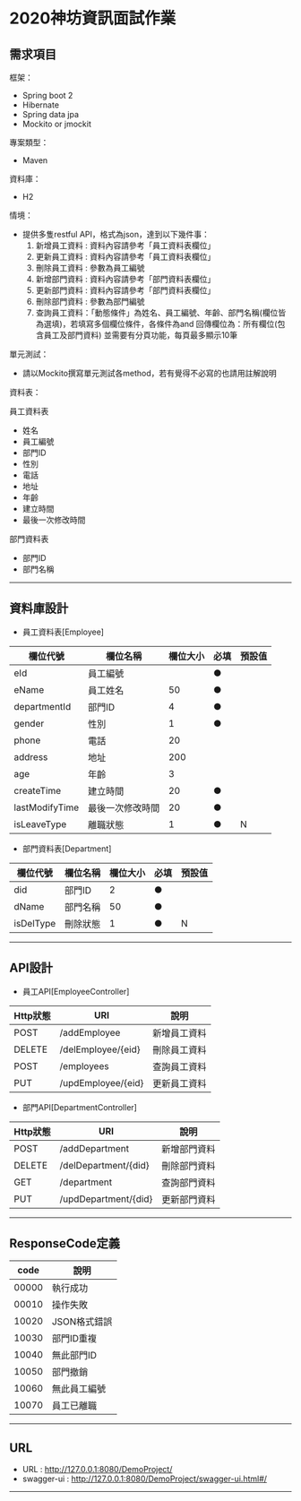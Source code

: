 2020神坊資訊面試作業 
===

需求項目
---
框架：
* Spring boot 2
* Hibernate
* Spring data jpa
* Mockito or jmockit

專案類型：
* Maven

資料庫：
* H2

情境：
* 提供多隻restful API，格式為json，達到以下幾件事：
    1. 新增員工資料 : 資料內容請參考「員工資料表欄位」
    2. 更新員工資料 : 資料內容請參考「員工資料表欄位」
    3. 刪除員工資料 : 參數為員工編號
    4. 新增部門資料 : 資料內容請參考「部門資料表欄位」
    5. 更新部門資料 : 資料內容請參考「部門資料表欄位」
    6. 刪除部門資料 : 參數為部門編號
    7. 查詢員工資料：「動態條件」為姓名、員工編號、年齡、部門名稱(欄位皆為選填)，若填寫多個欄位條件，各條件為and
  回傳欄位為：所有欄位(包含員工及部門資料)
  並需要有分頁功能，每頁最多顯示10筆
  
單元測試：
* 請以Mockito撰寫單元測試各method，若有覺得不必寫的也請用註解說明


資料表：

員工資料表
* 姓名
* 員工編號
* 部門ID
* 性別
* 電話
* 地址
* 年齡
* 建立時間
* 最後一次修改時間

部門資料表
* 部門ID
* 部門名稱

---


資料庫設計
---
* 員工資料表[Employee]

|欄位代號        |欄位名稱        |欄位大小   |必填      |預設值
|--------------|---------------|----------|---------|----|
|eId           |員工編號        |          |●
|eName         |員工姓名        |50        |●
|departmentId  |部門ID         |4         |●
|gender        |性別           |1         |●
|phone         |電話           |20        |
|address       |地址           |200       |
|age           |年齡           |3         |
|createTime    |建立時間        |20        |●
|lastModifyTime|最後一次修改時間 |20        |●
|isLeaveType   |離職狀態        |1         |●         |N

* 部門資料表[Department]

|欄位代號   |欄位名稱 |欄位大小|必填      |預設值
|----------|-------|-------|---------|----|
|did       |部門ID  |2      |●
|dName     |部門名稱 |50     |●
|isDelType |刪除狀態 |1      |●        |N

---

API設計
---
* 員工API[EmployeeController]

|Http狀態|URI                |說明
|-------|-------------------|----------|
|POST   |/addEmployee       |新增員工資料
|DELETE |/delEmployee/{eid} |刪除員工資料
|POST   |/employees         |查詢員工資料
|PUT    |/updEmployee/{eid} |更新員工資料

* 部門API[DepartmentController]

|Http狀態|URI                  |說明
|-------|---------------------|----------|
|POST   |/addDepartment       |新增部門資料
|DELETE |/delDepartment/{did} |刪除部門資料
|GET    |/department          |查詢部門資料
|PUT    |/updDepartment/{did} |更新部門資料

---

ResponseCode定義
---

|code  |說明
|------|-------------------|
|00000 |執行成功
|00010 |操作失敗
|10020 |JSON格式錯誤
|10030 |部門ID重複
|10040 |無此部門ID
|10050 |部門撤銷
|10060 |無此員工編號
|10070 |員工已離職


---

URL
---

* URL : http://127.0.0.1:8080/DemoProject/
* swagger-ui : http://127.0.0.1:8080/DemoProject/swagger-ui.html#/

---


